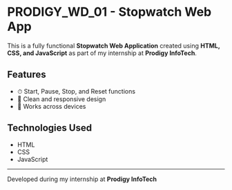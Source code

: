 # PRODIGY_WD_01 - Stopwatch Web App

This is a fully functional **Stopwatch Web Application** created using **HTML, CSS, and JavaScript** as part of my internship at **Prodigy InfoTech**.

## Features
- ⏱ Start, Pause, Stop, and Reset functions
- 🎨 Clean and responsive design
- 📱 Works across devices


## Technologies Used
- HTML
- CSS
- JavaScript

---
Developed during my internship at **Prodigy InfoTech**
